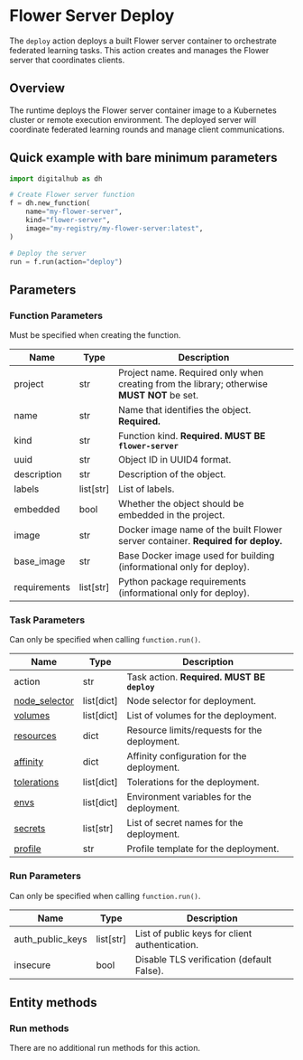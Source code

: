 # Flower Server Deploy

The `deploy` action deploys a built Flower server container to orchestrate federated learning tasks. This action creates and manages the Flower server that coordinates clients.

## Overview

The runtime deploys the Flower server container image to a Kubernetes cluster or remote execution environment.
The deployed server will coordinate federated learning rounds and manage client communications.

## Quick example with bare minimum parameters

```python
import digitalhub as dh

# Create Flower server function
f = dh.new_function(
    name="my-flower-server",
    kind="flower-server",
    image="my-registry/my-flower-server:latest",
)

# Deploy the server
run = f.run(action="deploy")
```

## Parameters

### Function Parameters

Must be specified when creating the function.

| Name | Type | Description |
| --- | --- | --- |
| project | str | Project name. Required only when creating from the library; otherwise **MUST NOT** be set. |
| name | str | Name that identifies the object. **Required.** |
| kind | str | Function kind. **Required. MUST BE `flower-server`** |
| uuid | str | Object ID in UUID4 format. |
| description | str | Description of the object. |
| labels | list[str] | List of labels. |
| embedded | bool | Whether the object should be embedded in the project. |
| image | str | Docker image name of the built Flower server container. **Required for deploy.** |
| base_image | str | Base Docker image used for building (informational only for deploy). |
| requirements | list[str] | Python package requirements (informational only for deploy). |

### Task Parameters

Can only be specified when calling `function.run()`.

| Name | Type | Description |
| --- | --- | --- |
| action | str | Task action. **Required. MUST BE `deploy`** |
| [node_selector](../../../configuration/kubernetes/overview.md#node-selector) | list[dict] | Node selector for deployment. |
| [volumes](../../../configuration/kubernetes/overview.md#volumes) | list[dict] | List of volumes for the deployment. |
| [resources](../../../configuration/kubernetes/overview.md#resources) | dict | Resource limits/requests for the deployment. |
| [affinity](../../../configuration/kubernetes/overview.md#affinity) | dict | Affinity configuration for the deployment. |
| [tolerations](../../../configuration/kubernetes/overview.md#tolerations) | list[dict] | Tolerations for the deployment. |
| [envs](../../../configuration/kubernetes/overview.md#secrets-envs) | list[dict] | Environment variables for the deployment. |
| [secrets](../../../configuration/kubernetes/overview.md#secrets-envs) | list[str] | List of secret names for the deployment. |
| [profile](../../../configuration/kubernetes/overview.md#profile) | str | Profile template for the deployment. |

### Run Parameters

Can only be specified when calling `function.run()`.

| Name | Type | Description |
| --- | --- | --- |
| auth_public_keys | list[str] | List of public keys for client authentication. |
| insecure | bool | Disable TLS verification (default False). |

## Entity methods

### Run methods

There are no additional run methods for this action.
